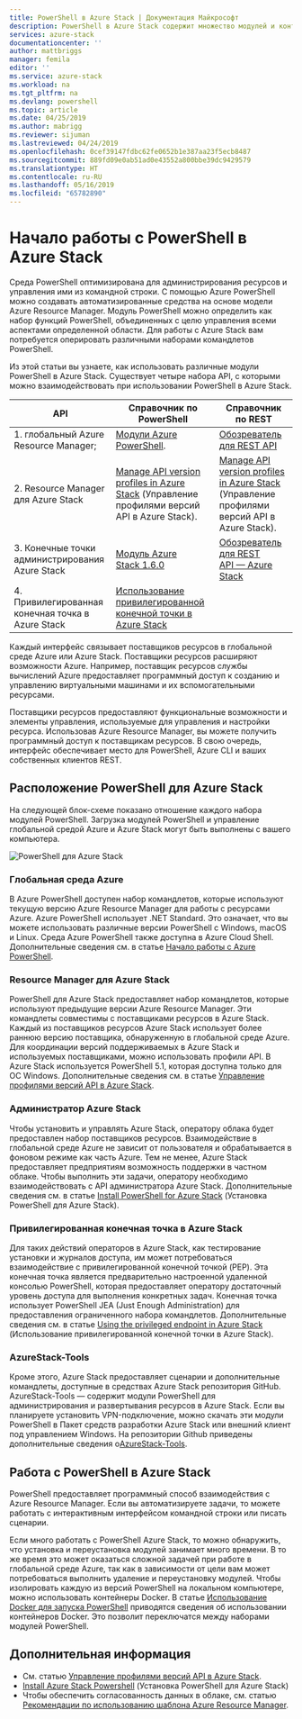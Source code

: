 ```yaml
---
title: PowerShell в Azure Stack | Документация Майкрософт
description: PowerShell в Azure Stack содержит множество модулей и контекстов
services: azure-stack
documentationcenter: ''
author: mattbriggs
manager: femila
editor: ''
ms.service: azure-stack
ms.workload: na
ms.tgt_pltfrm: na
ms.devlang: powershell
ms.topic: article
ms.date: 04/25/2019
ms.author: mabrigg
ms.reviewer: sijuman
ms.lastreviewed: 04/24/2019
ms.openlocfilehash: 0cef39147fdbc62fe0652b1e387aa23f5ecb8487
ms.sourcegitcommit: 889fd09e0ab51ad0e43552a800bbe39dc9429579
ms.translationtype: HT
ms.contentlocale: ru-RU
ms.lasthandoff: 05/16/2019
ms.locfileid: "65782890"
---
```

# <a name="get-started-with-powershell-on-azure-stack"></a>Начало работы с PowerShell в Azure Stack

Среда PowerShell оптимизирована для администрирования ресурсов и управления ими из командной строки. С помощью Azure PowerShell можно создавать автоматизированные средства на основе модели Azure Resource Manager. Модуль PowerShell можно определить как набор функций PowerShell, объединенных с целю управления всеми аспектами определенной области. Для работы с Azure Stack вам потребуется оперировать различными наборами командлетов PowerShell.

Из этой статьи вы узнаете, как использовать различные модули PowerShell в Azure Stack. Существует четыре набора API, с которыми можно взаимодействовать при использовании PowerShell в Azure Stack.

| API | Справочник по PowerShell | Справочник по REST |
| --- | --- | --- |
| 1. глобальный Azure Resource Manager; | [Модули Azure PowerShell](https://github.com/Azure/azure-powershell/blob/master/documentation/azure-powershell-modules.md). | [Обозреватель для REST API](https://docs.microsoft.com/rest/api/) |
| 2. Resource Manager для Azure Stack | [Manage API version profiles in Azure Stack](azure-stack-version-profiles.md) (Управление профилями версий API в Azure Stack). | [Manage API version profiles in Azure Stack](azure-stack-version-profiles.md) (Управление профилями версий API в Azure Stack). |
| 3. Конечные точки администрирования Azure Stack | [Модуль Azure Stack 1.6.0](https://docs.microsoft.com/powershell/azure/azure-stack/overview) | [Обозреватель для REST API — Azure Stack](https://docs.microsoft.com/rest/api/?term=Azure%20Azure%20Stack%20Admin) |
| 4.  Привилегированная конечная точка в Azure Stack | [Использование привилегированной конечной точки в Azure Stack](../operator/azure-stack-privileged-endpoint.md) | |

Каждый интерфейс связывает поставщиков ресурсов в глобальной среде Azure или Azure Stack. Поставщики ресурсов расширяют возможности Azure. Например, поставщик ресурсов службы вычислений Azure предоставляет программный доступ к созданию и управлению виртуальными машинами и их вспомогательными ресурсами.

Поставщики ресурсов предоставляют функциональные возможности и элементы управления, используемые для управления и настройки ресурса. Использовав Azure Resource Manager, вы можете получить программный доступ к поставщикам ресурсов. В свою очередь, интерфейс обеспечивает место для PowerShell, Azure CLI и ваших собственных клиентов REST.

## <a name="where-to-find-azure-stack-powershell"></a>Расположение PowerShell для Azure Stack

На следующей блок-схеме показано отношение каждого набора модулей PowerShell. Загрузка модулей PowerShell и управление глобальной средой Azure и Azure Stack могут быть выполнены с вашего компьютера.

![PowerShell для Azure Stack](media/azure-stack-powershell-overview/Azure-Stack-PowerShell.png)

### <a name="global-azure"></a>Глобальная среда Azure

В Azure PowerShell доступен набор командлетов, которые используют текущую версию Azure Resource Manager для работы с ресурсами Azure. Azure PowerShell использует .NET Standard. Это означает, что вы можете использовать различные версии PowerShell с Windows, macOS и Linux. Среда Azure PowerShell также доступна в Azure Cloud Shell. Дополнительные сведения см. в статье [Начало работы с Azure PowerShell](https://docs.microsoft.com/powershell/azure/get-started-azureps).

### <a name="azure-stack-resource-manager"></a>Resource Manager для Azure Stack

PowerShell для Azure Stack предоставляет набор командлетов, которые используют предыдущие версии Azure Resource Manager. Эти командлеты совместимы с поставщиками ресурсов в Azure Stack. Каждый из поставщиков ресурсов Azure Stack использует более раннюю версию поставщика, обнаруженную в глобальной среде Azure. Для координации версий поддерживаемых в Azure Stack и используемых поставщиками, можно использовать профили API. В Azure Stack используется PowerShell 5.1, которая доступна только для ОС Windows. Дополнительные сведения см. в статье [Управление профилями версий API в Azure Stack](azure-stack-version-profiles.md).

### <a name="azure-stack-administrator"></a>Администратор Azure Stack

Чтобы установить и управлять Azure Stack, оператору облака будет предоставлен набор поставщиков ресурсов. Взаимодействие в глобальной среде Azure не зависит от пользователя и обрабатывается в фоновом режиме как часть Azure. Тем не менее, Azure Stack предоставляет предприятиям возможность поддержки в частном облаке. Чтобы выполнить эти задачи, оператору необходимо взаимодействовать с API администратора Azure Stack. Дополнительные сведения см. в статье [Install PowerShell for Azure Stack](../operator/azure-stack-powershell-install.md) (Установка PowerShell для Azure Stack).

### <a name="azure-stack-privileged-endpoint"></a>Привилегированная конечная точка в Azure Stack

Для таких действий операторов в Azure Stack, как тестирование установки и журналов доступа, им может потребоваться взаимодействие с привилегированной конечной точкой (PEP). Эта конечная точка является предварительно настроенной удаленной консолью PowerShell, которая предоставляет оператору достаточный уровень доступа для выполнения конкретных задач. Конечная точка использует PowerShell JEA (Just Enough Administration) для предоставления ограниченного набора командлетов. Дополнительные сведения см. в статье [Using the privileged endpoint in Azure Stack](../operator/azure-stack-privileged-endpoint.md) (Использование привилегированной конечной точки в Azure Stack).

### <a name="azurestack-tools"></a>AzureStack-Tools

Кроме этого, Azure Stack предоставляет сценарии и дополнительные командлеты, доступные в средствах Azure Stack репозитория GitHub. AzureStack-Tools — содержит модули PowerShell для администрирования и развертывания ресурсов в Azure Stack. Если вы планируете установить VPN-подключение, можно скачать эти модули PowerShell в Пакет средств разработки Azure Stack или внешний клиент под управлением Windows. На репозитории Github приведены дополнительные сведения о[AzureStack-Tools](https://github.com/Azure/AzureStack-Tools).

## <a name="working-with-powershell-on-azure-stack"></a>Работа с PowerShell в Azure Stack

PowerShell предоставляет программный способ взаимодействия с Azure Resource Manager. Если вы автоматизируете задачи, то можете работать с интерактивным интерфейсом командной строки или писать сценарии.

Если много работать с PowerShell Azure Stack, то можно обнаружить, что установка и переустановка модулей занимает много времени. В то же время это может оказаться сложной задачей при работе в глобальной среде Azure, так как в зависимости от цели вам может потребоваться выполнить удаление и переустановку модулей. Чтобы изолировать каждую из версий PowerShell на локальном компьютере, можно использовать контейнеры Docker. В статье [Использование Docker для запуска PowerShell](azure-stack-powershell-user-docker.md) приводятся сведения об использовании контейнеров Docker. Это позволит переключатся между наборами модулей PowerShell.


## <a name="next-steps"></a>Дополнительная информация

- См. статью [Управление профилями версий API в Azure Stack](azure-stack-version-profiles.md).
- [Install Azure Stack Powershell](../operator/azure-stack-powershell-install.md) (Установка PowerShell для Azure Stack)
- Чтобы обеспечить согласованность данных в облаке, см. статью [Рекомендации по использованию шаблона Azure Resource Manager](azure-stack-develop-templates.md).